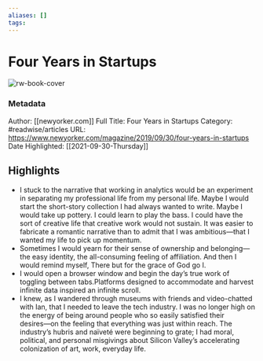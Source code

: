 ```yaml
---
aliases: []
tags:
---
```

# Four Years in Startups

![rw-book-cover](https://readwise-assets.s3.amazonaws.com/static/images/article3.5c705a01b476.png)
### Metadata
Author: [[newyorker.com]]
Full Title: Four Years in Startups
Category: #readwise/articles
URL: https://www.newyorker.com/magazine/2019/09/30/four-years-in-startups
Date Highlighted: [[2021-09-30-Thursday]]

## Highlights
- I stuck to the narrative that working in analytics would be an experiment in separating my professional life from my personal life. Maybe I would start the short-story collection I had always wanted to write. Maybe I would take up pottery. I could learn to play the bass. I could have the sort of creative life that creative work would not sustain. It was easier to fabricate a romantic narrative than to admit that I was ambitious—that I wanted my life to pick up momentum.
- Sometimes I would yearn for their sense of ownership and belonging—the easy identity, the all-consuming feeling of affiliation. And then I would remind myself, There but for the grace of God go I.
- I would open a browser window and begin the day’s true work of toggling between tabs.Platforms designed to accommodate and harvest infinite data inspired an infinite scroll.
- I knew, as I wandered through museums with friends and video-chatted with Ian, that I needed to leave the tech industry. I was no longer high on the energy of being around people who so easily satisfied their desires––on the feeling that everything was just within reach. The industry’s hubris and naïveté were beginning to grate; I had moral, political, and personal misgivings about Silicon Valley’s accelerating colonization of art, work, everyday life.
